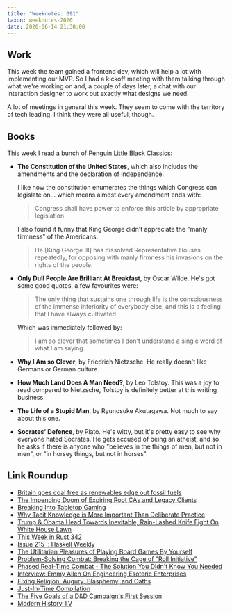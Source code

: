 ```yaml
---
title: "Weeknotes: 091"
taxon: weeknotes-2020
date: 2020-06-14 21:30:00
---
```


## Work

This week the team gained a frontend dev, which will help a lot with
implementing our MVP.  So I had a kickoff meeting with them talking
through what we're working on and, a couple of days later, a chat with
our interaction designer to work out exactly what designs we need.

A lot of meetings in general this week. They seem to come with the
territory of tech leading.  I think they were all useful, though.

## Books

This week I read a bunch of [Penguin Little Black Classics][]:

[Penguin Little Black Classics]: http://www.littleblackclassics.com/

- **The Constitution of the United States**, which also includes the
  amendments and the declaration of independence.

  I like how the constitution enumerates the things which Congress can
  legislate on... which means almost every amendment ends with:

  > Congress shall have power to enforce this article by appropriate legislation.

  I also found it funny that King George didn't appreciate the "manly
  firmness" of the Americans:

  > He [King George III] has dissolved Representative Houses
  > repeatedly, for opposing with manly firmness his invasions on the
  > rights of the people.

- **Only Dull People Are Brilliant At Breakfast**, by Oscar Wilde.
  He's got some good quotes, a few favourites were:

  > The only thing that sustains one through life is the consciousness
  > of the immense inferiority of everybody else, and this is a
  > feeling that I have always cultivated.

  Which was immediately followed by:

  > I am so clever that sometimes I don't understand a single word of
  > what I am saying.

- **Why I Am so Clever**, by Friedrich Nietzsche.  He really doesn't
  like Germans or German culture.

- **How Much Land Does A Man Need?**, by Leo Tolstoy.  This was a joy
  to read compared to Nietzsche, Tolstoy is definitely better at this
  writing business.

- **The Life of a Stupid Man**, by Ryunosuke Akutagawa.  Not much to
  say about this one.

- **Socrates' Defence**, by Plato.  He's witty, but it's pretty easy
  to see why everyone hated Socrates.  He gets accused of being an
  atheist, and so he asks if there is anyone who "believes in the
  things of men, but not in men", or "in horsey things, but not in
  horses".

## Link Roundup

- [Britain goes coal free as renewables edge out fossil fuels](https://www.bbc.co.uk/news/science-environment-52973089)
- [The Impending Doom of Expiring Root CAs and Legacy Clients](https://scotthelme.co.uk/impending-doom-root-ca-expiring-legacy-clients/)
- [Breaking Into Tabletop Gaming](https://www.youtube.com/watch?v=qKqgxphSdos)
- [Why Tacit Knowledge is More Important Than Deliberate Practice](https://commoncog.com/blog/tacit-knowledge-is-a-real-thing/)
- [Trump & Obama Head Towards Inevitable, Rain-Lashed Knife Fight On White House Lawn](https://waterfordwhispersnews.com/2020/06/08/trump-obama-head-towards-inevitable-rain-lashed-knife-fight-on-white-house-lawn/)
- [This Week in Rust 342](https://this-week-in-rust.org/blog/2020/06/10/this-week-in-rust-342/)
- [Issue 215 :: Haskell Weekly](https://haskellweekly.news/issue/215.html)
- [The Utilitarian Pleasures of Playing Board Games By Yourself](https://www.atlasobscura.com/articles/utilitarian-pleasures-playing-board-games-by-yourself)
- [Problem-Solving Combat: Breaking the Cage of "Roll Initiative"](https://lithyscaphe.blogspot.com/2020/04/problem-solving-combat-breaking-cage-of.html)
- [Phased Real-Time Combat - The Solution You Didn't Know You Needed](https://spellsandsteel.blogspot.com/2018/10/phased-real-time-combat-solution-you.html)
- [Interview: Emmy Allen On Engineering Esoteric Enterprises](https://refereeingandreflection.wordpress.com/2020/02/25/interview-emmy-allen-on-engineering-esoteric-enterprises/)
- [Fixing Religion: Augury, Blasphemy, and Oaths](http://goblinpunch.blogspot.com/2020/06/fixing-religion-augury-blasphemy-and.html)
- [Just-In-Time Compilation](http://goblinpunch.blogspot.com/2015/04/just-in-time-compilation.html)
- [The Five Goals of a D&D Campaign's First Session](https://www.rjd20.com/2020/06/goals-of-a-dnd-campaigns-first-session.html)
- [Modern History TV](https://www.youtube.com/channel/UCMjlDOf0UO9wSijFqPE9wBw/videos)
